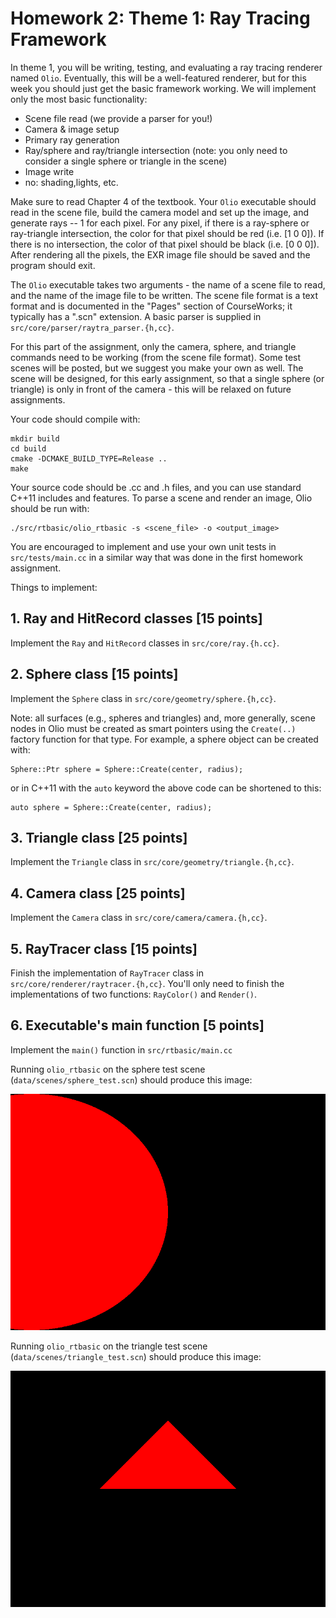 # Homework 2: Theme 1: Ray Tracing Framework

In theme 1, you will be writing, testing, and evaluating a ray tracing renderer named `Olio`. Eventually, this will be a well-featured renderer, but for this week you should just get the basic framework working. We will implement only the most basic functionality:
* Scene file read (we provide a parser for you!)
* Camera & image setup
* Primary ray generation
* Ray/sphere and ray/triangle intersection (note: you only need to consider a single sphere or triangle in the scene)
* Image write
* no: shading,lights, etc.

Make sure to read Chapter 4 of the textbook. Your `Olio` executable should read in the scene file, build the camera model and set up the image, and generate rays -- 1 for each pixel.  For any pixel, if there is a ray-sphere or ray-triangle intersection, the color for that pixel should be red (i.e. [1 0 0]). If there is no intersection, the color of that pixel should be black (i.e. [0 0 0]). After rendering all the pixels, the EXR image file should be saved and the program should exit.

The `Olio` executable takes two arguments - the name of a scene file to read, and the name of the image file to be written. The scene file format is a text format and is documented in the "Pages" section of CourseWorks; it typically has a ".scn" extension. A basic parser is supplied in `src/core/parser/raytra_parser.{h,cc}`.

For this part of the assignment, only the camera, sphere, and triangle commands need to be working (from the scene file format).  Some test scenes will be posted, but we suggest you make your own as well. The scene will be designed, for this early assignment, so that a single sphere (or triangle) is only in front of the camera - this will be relaxed on future assignments.

Your code should compile with:
```
mkdir build
cd build
cmake -DCMAKE_BUILD_TYPE=Release ..
make
```

Your source code should be .cc and .h files, and you can use standard C++11 includes and features. To parse a scene and render an image, Olio should be run with:
```
./src/rtbasic/olio_rtbasic -s <scene_file> -o <output_image>
```

You are encouraged to implement and use your own unit tests in `src/tests/main.cc` in a similar way that was done in the first homework assignment.

Things to implement:
## 1. Ray and HitRecord classes [15 points]
Implement the `Ray` and `HitRecord` classes in `src/core/ray.{h.cc}`.

## 2. Sphere class [15 points]
Implement the `Sphere` class in `src/core/geometry/sphere.{h,cc}`.

Note: all surfaces (e.g., spheres and triangles) and, more generally, scene nodes in Olio must be created as smart pointers using the `Create(..)` factory function for that type. For example, a sphere object can be created with:
```
Sphere::Ptr sphere = Sphere::Create(center, radius);
```
or in C++11 with the `auto` keyword the above code can be shortened to this:
```
auto sphere = Sphere::Create(center, radius);
```

## 3. Triangle class [25 points]
Implement the `Triangle` class in `src/core/geometry/triangle.{h,cc}`.

## 4. Camera class [25 points]
Implement the `Camera` class in `src/core/camera/camera.{h,cc}`.

## 5. RayTracer class [15 points]
Finish the implementation of `RayTracer` class in `src/core/renderer/raytracer.{h,cc}`.
You'll only need to finish the implementations of two functions: `RayColor()` and `Render()`.

## 6. Executable's main function [5 points]
Implement the `main()` function in `src/rtbasic/main.cc`


Running `olio_rtbasic` on the sphere test scene (`data/scenes/sphere_test.scn`) should produce this image:

![sphere_test](figures/sphere_scene.png)

Running `olio_rtbasic` on the triangle test scene (`data/scenes/triangle_test.scn`) should produce this image:

![triangle_test](figures/triangle_scene.png)
